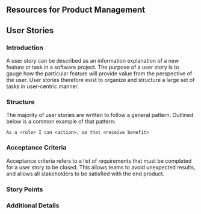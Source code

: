 ## Resources for Product Management

## User Stories

### Introduction
A user story can be described as an information explanation of a new feature or task in a software project. The purpose of a user story is to gauge how the particular feature will provide value from the perspective of the user. User stories therefore exist to organize and structure a large set of tasks in user-centric manner.

<!-- User stories generally exist in collections, and create the foundation of larger frameworks (such as epics, initiatives or MVPs).  -->

### Structure

The majority of user stories are written to follow a general pattern. Outlined below is a common example of that pattern: 
```
As a <role> I can <action>, so that <receive benefit>
```

### Acceptance Criteria

Acceptance criteria refers to a list of requirements that must be completed for a user story to be closed. This allows teams to avoid unexpected results, and allows all stakeholders to be satisfied with the end product. 

### Story Points

### Additional Details
